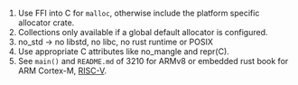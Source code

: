 1. Use FFI into C for `malloc`, otherwise include the platform specific allocator crate.
2. Collections only available if a global default allocator is configured.
3. no_std -> no libstd, no libc, no rust runtime or POSIX 
4. Use appropriate C attributes like no_mangle and repr(C).
5. See `main()` and `README.md` of 3210 for ARMv8 or embedded rust book for ARM Cortex-M, [RISC-V](https://github.com/rust-embedded/riscv).